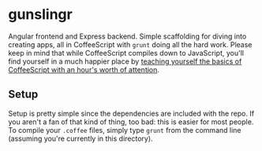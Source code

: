 # gunslingr
Angular frontend and Express backend. Simple scaffolding for diving into creating apps, all in CoffeeScript with `grunt` doing all the hard work. Please keep in mind that while CoffeeScript compiles down to JavaScript, you'll find yourself in a much happier place by [teaching yourself the basics of CoffeeScript with an hour's worth of attention](http://blog.teamtreehouse.com/the-absolute-beginners-guide-to-coffeescript).

## Setup
Setup is pretty simple since the dependencies are included with the repo. If you aren't a fan of that kind of thing, too bad: this is easier for most people. To compile your `.coffee` files, simply type `grunt` from the command line (assuming you're currently in this directory).